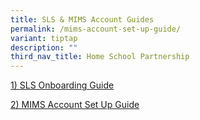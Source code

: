 ```yaml
---
title: SLS & MIMS Account Guides
permalink: /mims-account-set-up-guide/
variant: tiptap
description: ""
third_nav_title: Home School Partnership
---
```

<p><a href="/files/For Parents 2025/SLS_Account_Management_Guide_for_Students__Pri_.pdf" rel="noopener nofollow" target="_blank">1) SLS Onboarding Guide</a>
</p>
<p><a href="/files/For Parents 2025/Updated_Routines_for_ICT__2025__MIMS_Guide.pdf" rel="noopener nofollow" target="_blank">2) MIMS Account Set Up Guide</a>
</p>
<p></p>
<p></p>